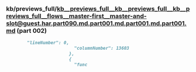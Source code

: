 ### kb/previews_full/kb__previews_full__kb__previews_full__kb__previews_full__flows__master-first__master-and-slot@guest.har.part090.md.part001.md.part001.md.part001.md (part 002)

```md
        "lineNumber": 0,
                          "columnNumber": 13603
                        },
                        {
                          "func
```

```
